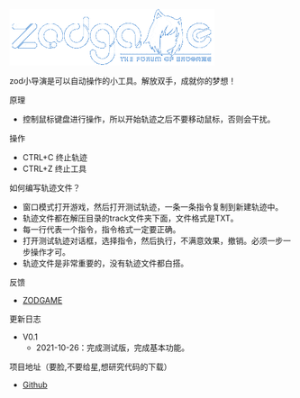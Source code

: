 ![zodgame](logo.gif) 

zod小导演是可以自动操作的小工具。解放双手，成就你的梦想！

原理

* 控制鼠标键盘进行操作，所以开始轨迹之后不要移动鼠标，否则会干扰。

操作

*  CTRL+C 终止轨迹  
*  CTRL+Z 终止工具  


如何编写轨迹文件？

* 窗口模式打开游戏，然后打开测试轨迹，一条一条指令复制到新建轨迹中。
* 轨迹文件都在解压目录的track文件夹下面，文件格式是TXT。
* 每一行代表一个指令，指令格式一定要正确。
* 打开测试轨迹对话框，选择指令，然后执行，不满意效果，撤销。必须一步一步操作才可。
* 轨迹文件是非常重要的，没有轨迹文件都白搭。



反馈  

* [ZODGAME](https://zodgame.xyz/forum.php?mod=viewthread&tid=333127&extra=)

更新日志

* V0.1
   * 2021-10-26：完成测试版，完成基本功能。

项目地址（要脸,不要给星,想研究代码的下载）

* [Github](https://github.com/Gaoyongxian666/Zod_director)

